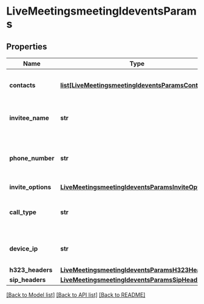 # LiveMeetingsmeetingIdeventsParams

## Properties
Name | Type | Description | Notes
------------ | ------------- | ------------- | -------------
**contacts** | [**list[LiveMeetingsmeetingIdeventsParamsContacts]**](LiveMeetingsmeetingIdeventsParamsContacts.md) | The user&#x27;s email address or the user ID, up to a maximum of 10 contacts. The account must be a part of the meeting host&#x27;s account. | [optional] 
**invitee_name** | **str** | The user&#x27;s name to display in the meeting. Use this field if you pass the &#x60;participant.invite.callout&#x60; value for the &#x60;method&#x60; field. | [optional] 
**phone_number** | **str** | The user&#x27;s phone number. Use this field if you pass the &#x60;participant.invite.callout&#x60; value for the &#x60;method&#x60; field. As a best practice, ensure this includes a country code and area code. | [optional] 
**invite_options** | [**LiveMeetingsmeetingIdeventsParamsInviteOptions**](LiveMeetingsmeetingIdeventsParamsInviteOptions.md) |  | [optional] 
**call_type** | **str** | The type of call out. Use a value of &#x60;h323&#x60; or &#x60;sip&#x60;. Use this field if you pass the &#x60;participant.invite.room_system_callout&#x60; value for the &#x60;method&#x60; field. | [optional] 
**device_ip** | **str** | The user&#x27;s device IP address or URI. Use this field if you pass the &#x60;participant.invite.room_system_callout&#x60; value for the &#x60;method&#x60; field. | [optional] 
**h323_headers** | [**LiveMeetingsmeetingIdeventsParamsH323Headers**](LiveMeetingsmeetingIdeventsParamsH323Headers.md) |  | [optional] 
**sip_headers** | [**LiveMeetingsmeetingIdeventsParamsSipHeaders**](LiveMeetingsmeetingIdeventsParamsSipHeaders.md) |  | [optional] 

[[Back to Model list]](../README.md#documentation-for-models) [[Back to API list]](../README.md#documentation-for-api-endpoints) [[Back to README]](../README.md)

